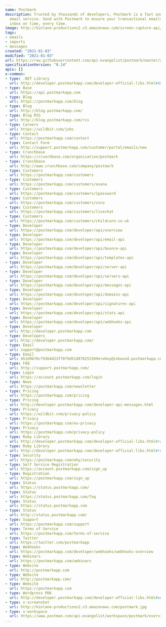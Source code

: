 ```yaml
---
name: Postmark
description: Trusted by thousands of developers, Postmark is a fast and reliable transactional
  email service. Send with Postmark to ensure your transactional emails get to the
  inbox on time, every time.
image: http://kinlane-productions2.s3.amazonaws.com/screen-capture-api/638-postmark.jpg
tags:
- emails
- imports
- messages
created: "2021-01-03"
modified: "2021-01-03"
url: https://raw.githubusercontent.com/api-evangelist/postmark/master/apis.json
specificationVersion: "0.14"
apis: []
x-common:
- type: .NET Library
  url: http://developer.postmarkapp.com/developer-official-libs.html#dot-net
- type: Base
  url: https://api.postmarkapp.com
- type: Blog
  url: https://postmarkapp.com/blog
- type: Blog
  url: http://blog.postmarkapp.com/
- type: Blog RSS
  url: http://blog.postmarkapp.com/rss
- type: Careers
  url: https://wildbit.com/jobs
- type: Contact
  url: https://postmarkapp.com/contact
- type: Contact Form
  url: http://support.postmarkapp.com/customer/portal/emails/new
- type: Crunchbase
  url: https://crunchbase.com/organization/postmark
- type: Crunchbase
  url: http://www.crunchbase.com/company/postmark
- type: Customers
  url: https://postmarkapp.com/customers
- type: Customers
  url: https://postmarkapp.com/customers/asana
- type: Customers
  url: https://postmarkapp.com/customers/1password
- type: Customers
  url: https://postmarkapp.com/customers/vsco
- type: Customers
  url: https://postmarkapp.com/customers/livechat
- type: Customers
  url: https://postmarkapp.com/customers/childcare-co-uk
- type: Developer
  url: https://postmarkapp.com/developer/api/overview
- type: Developer
  url: https://postmarkapp.com/developer/api/email-api
- type: Developer
  url: https://postmarkapp.com/developer/api/bounce-api
- type: Developer
  url: https://postmarkapp.com/developer/api/templates-api
- type: Developer
  url: https://postmarkapp.com/developer/api/server-api
- type: Developer
  url: https://postmarkapp.com/developer/api/servers-api
- type: Developer
  url: https://postmarkapp.com/developer/api/messages-api
- type: Developer
  url: https://postmarkapp.com/developer/api/domains-api
- type: Developer
  url: https://postmarkapp.com/developer/api/signatures-api
- type: Developer
  url: https://postmarkapp.com/developer/api/stats-api
- type: Developer
  url: https://postmarkapp.com/developer/api/webhooks-api
- type: Developer
  url: http://developer.postmarkapp.com
- type: Developers
  url: http://developer.postmarkapp.com/
- type: Email
  url: support@postmarkapp.com
- type: Email
  url: 451d9b70cf9364d23ff6f9d51d870251569e+ahoy@inbound.postmarkapp.com
- type: FAQ
  url: http://support.postmarkapp.com/
- type: Login
  url: https://account.postmarkapp.com/login
- type: News
  url: https://postmarkapp.com/newsletter
- type: Pricing
  url: https://postmarkapp.com/pricing
- type: Pricing
  url: http://developer.postmarkapp.com/developer-api-messages.html
- type: Privacy
  url: https://wildbit.com/privacy-policy
- type: Privacy
  url: https://postmarkapp.com/eu-privacy
- type: Privacy
  url: https://postmarkapp.com/privacy-policy
- type: Ruby Library
  url: http://developer.postmarkapp.com/developer-official-libs.html#rails
- type: Ruby Library
  url: http://developer.postmarkapp.com/developer-official-libs.html#ruby
- type: Security
  url: https://postmarkapp.com/why/security
- type: Self Service Registration
  url: https://account.postmarkapp.com/sign_up
- type: Registration
  url: https://postmarkapp.com/sign_up
- type: Status
  url: https://status.postmarkapp.com/
- type: Status
  url: https://status.postmarkapp.com/faq
- type: Status
  url: https://status.postmarkapp.com
- type: Status
  url: http://status.postmarkapp.com/
- type: Support
  url: https://postmarkapp.com/support
- type: Terms of Service
  url: https://postmarkapp.com/terms-of-service
- type: Twitter
  url: https://twitter.com/postmarkapp
- type: Webhooks
  url: https://postmarkapp.com/developer/webhooks/webhooks-overview
- type: Webinars
  url: https://postmarkapp.com/webinars
- type: Website
  url: http://postmarkapp.com
- type: Website
  url: http://postmarkapp.com/
- type: Website
  url: https://postmarkapp.com
- type: Wordpress PDK
  url: http://developer.postmarkapp.com/developer-official-libs.html#wordpress
- type: x-screenshot
  url: http://kinlane-productions2.s3.amazonaws.com/postmark.jpg
- type: x-workspace
  url: https://www.postman.com/api-evangelist/workspace/postmark/overview
...
```

